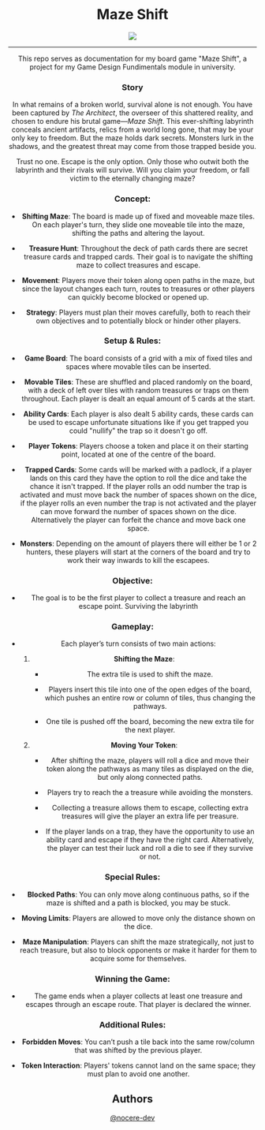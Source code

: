 <div align="center" style="text-align:center;">


# Maze Shift 
	
 <img src=https://github.com/user-attachments/assets/02626526-686e-471f-a470-72a929ecbcda>

---

This repo serves as documentation for my board game "Maze Shift", a project for my Game Design Fundimentals module in university.


### Story
In what remains of a broken world, survival alone is not enough. You have been captured by _The Architect_, the overseer of this shattered reality, and chosen to endure his brutal game—_Maze Shift_. This ever-shifting labyrinth conceals ancient artifacts, relics from a world long gone, that may be your only key to freedom. But the maze holds dark secrets. Monsters lurk in the shadows, and the greatest threat may come from those trapped beside you.

Trust no one. Escape is the only option. Only those who outwit both the labyrinth and their rivals will survive. Will you claim your freedom, or fall victim to the eternally changing maze?


### Concept: 

- **Shifting Maze**: The board is made up of fixed and moveable maze tiles. On each player's turn, they slide one moveable tile into the maze, shifting the paths and altering the layout.
  
- **Treasure Hunt**: Throughout the deck of path cards there are secret treasure cards and trapped cards. Their goal is to navigate the shifting maze to collect treasures and escape.
  
- **Movement**: Players move their token along open paths in the maze, but since the layout changes each turn, routes to treasures or other players can quickly become blocked or opened up.
  
- **Strategy**: Players must plan their moves carefully, both to reach their own objectives and to potentially block or hinder other players.

### Setup & Rules:

- **Game Board**: The board consists of a grid with a mix of fixed tiles and spaces where movable tiles can be inserted.
  
- **Movable Tiles**: These are shuffled and placed randomly on the board, with a deck of left over tiles with random treasures or traps on them throughout. Each player is dealt an equal amount of 5 cards at the start.
  
- **Ability Cards**: Each player is also dealt 5 ability cards, these cards can be used to escape unfortunate situations like if you get trapped you could "nullify" the trap so it doesn't go off.
  
- **Player Tokens**: Players choose a token and place it on their starting point, located at one of the centre of the board.
  
- **Trapped Cards**: Some cards will be marked with a padlock, if a player lands on this card they have the option to roll the dice and take the chance it isn't trapped. If the player rolls an odd number the trap is activated and must move back the number of spaces shown on the dice, if the player rolls an even number the trap is not activated and the player can move forward the number of spaces shown on the dice. Alternatively the player can forfeit the chance and move back one space.
  
- **Monsters**: Depending on the amount of players there will either be 1 or 2 hunters, these players will start at the corners of the board and try to work their way inwards to kill the escapees.
  

### Objective:

 - The goal is to be the first player to collect a treasure and reach an escape point. Surviving the labyrinth
   

### Gameplay:

 - Each player’s turn consists of two main actions:

	1. **Shifting the Maze**:
	    
		- The extra tile is used to shift the maze.
   
		- Players insert this tile into one of the open edges of the board, which pushes an entire row or column of tiles, thus changing the pathways.

   		- One tile is pushed off the board, becoming the new extra tile for the next player.
          
  	2. **Moving Your Token**:
		    
		- After shifting the maze, players will roll a dice and move their token along the pathways as many tiles as displayed on the die, but only along connected paths.
   
		- Players try to reach the a treasure while avoiding the monsters.
   
		- Collecting a treasure allows them to escape, collecting extra treasures will give the player an extra life per treasure.
   
		- If the player lands on a trap, they have the opportunity to use an ability card and escape if they have the right card. Alternatively, the player can test their luck and roll a die to see if they survive or not.
   

### Special Rules:

- **Blocked Paths**: You can only move along continuous paths, so if the maze is shifted and a path is blocked, you may be stuck.
  
- **Moving Limits**: Players are allowed to move only the distance shown on the dice.
  
- **Maze Manipulation**: Players can shift the maze strategically, not just to reach treasure, but also to block opponents or make it harder for them to acquire some for themselves.
  

### Winning the Game:

- The game ends when a player collects at least one treasure and escapes through an escape route. That player is declared the winner.
  

### Additional Rules:

- **Forbidden Moves**: You can’t push a tile back into the same row/column that was shifted by the previous player.
  
- **Token Interaction**: Players' tokens cannot land on the same space; they must plan to avoid one another.


## Authors

[@nocere-dev](https://github.com/nocere-dev)
</div>
